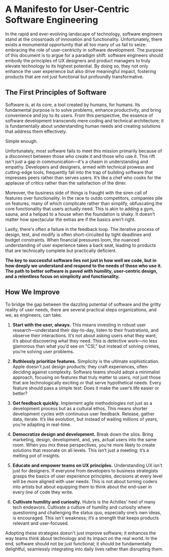 # A Manifesto for User-Centric Software Engineering

In the rapid and ever-evolving landscape of technology, software engineers stand at the crossroads of innovation and functionality. Unfortunately, there exists a monumental opportunity that all too many of us fail to seize: embracing the role of user-centricity in software development. The purpose of this document is to argue for a paradigm shift: software engineers should embody the principles of UX designers and product managers to truly elevate technology to its highest potential. By doing so, they not only enhance the user experience but also drive meaningful impact, fostering products that are not just functional but profoundly transformative.

## The First Principles of Software

Software is, at its core, a tool created by humans, for humans. Its fundamental purpose is to solve problems, enhance productivity, and bring convenience and joy to its users. From this perspective, the essence of software development transcends mere coding and technical architecture; it is fundamentally about understanding human needs and creating solutions that address them effectively.

Simple enough.

Unfortunately, most software fails to meet this mission primarily because of a disconnect between those who create it and those who use it. This rift isn't just a gap in communication—it's a chasm in understanding and empathy. Developers and designers, armed with technical prowess and cutting-edge tools, frequently fall into the trap of building software that impresses peers rather than serves users. It’s like a chef who cooks for the applause of critics rather than the satisfaction of the diner.

Moreover, the business side of things is fraught with the siren call of features over functionality. In the race to outdo competitors, companies pile on features, many of which complicate rather than simplify, obfuscating the core functionality that users actually need. This is akin to adding a gym, sauna, and a helipad to a house when the foundation is shaky. It doesn’t matter how spectacular the extras are if the basics aren’t right.

Lastly, there's often a failure in the feedback loop. The iterative process of design, test, and modify is often short-circuited by tight deadlines and budget constraints. When financial pressures loom, the nuanced understanding of user experience takes a back seat, leading to products that are technically complete but practically deficient.

**The key to successful software lies not just in how well we code, but in how deeply we understand and respond to the needs of those who use it. The path to better software is paved with humility, user-centric design, and a relentless focus on simplicity and functionality.**

## How We Improve

To bridge the gap between the dazzling potential of software and the gritty reality of user needs, there are several practical steps organizations, and we, as engineers, can take.

1. **Start with the user, always.** This means investing in robust user research—understand their day-to-day, listen to their frustrations, and observe their interactions. It’s not about asking users what they want; it’s about discovering what they need. This is detective work—no less glamorous than what you’d see on "CSI," but instead of solving crimes, you’re solving user problems.

2. **Ruthlessly prioritize features.** Simplicity is the ultimate sophistication. Apple doesn't just design products; they craft experiences, often deciding against complexity. Software teams should adopt a minimalist approach, focusing on features that truly matter to users, not just those that are technologically exciting or that serve hypothetical needs. Every feature should pass a simple test: Does it make the user’s life easier or better?

3. **Get feedback quickly.** Implement agile methodologies not just as a development process but as a cultural ethos. This means shorter development cycles with continuous user feedback. Release, gather data, iterate. It’s like evolution, but instead of waiting millions of years, you’re adapting in real-time.

4. **Democratize design and development.** Break down the silos. Bring marketing, design, development, and, yes, actual users into the same room. When you mix these perspectives, you’re more likely to create solutions that resonate on all levels. This isn’t just a meeting; it’s a melting pot of insights.

5. **Educate and empower teams on UX principles.** Understanding UX isn't just for designers. If everyone from developers to business strategists grasps the basics of user experience principles, decisions at every level will be more aligned with user needs. This is not about turning coders into artists but about equipping them to think about the end-user in every line of code they write.

6. **Cultivate humility and curiosity.** Hubris is the Achilles' heel of many tech endeavors. Cultivate a culture of humility and curiosity where questioning and challenging the status quo, especially one’s own ideas, is encouraged. This isn't weakness; it’s a strength that keeps products relevant and user-focused.

Adopting these strategies doesn't just improve software; it enhances the way teams think about technology and its impact on the real world. In the end, software should not be just functional; it should be fundamentally delightful, seamlessly integrating into daily lives rather than disrupting them.
